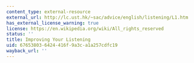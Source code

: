 ```yaml
---
content_type: external-resource
external_url: http://lc.ust.hk/~sac/advice/english/listening/L1.htm
has_external_license_warning: true
license: https://en.wikipedia.org/wiki/All_rights_reserved
status: ''
title: Improving Your Listening
uid: 67653803-6424-416f-9a3c-a1a257cdfc19
wayback_url: ''
---
```

